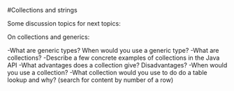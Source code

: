#Collections and strings

Some discussion topics for next topics:

On collections and generics:

-What are generic types? When would you use a generic type?
-What are collections?
-Describe a few concrete examples of collections in the Java API
-What advantages does a collection give? Disadvantages?
-When would you use a collection?
-What collection would you use to do do a table lookup and why? (search for content by number of a row)
